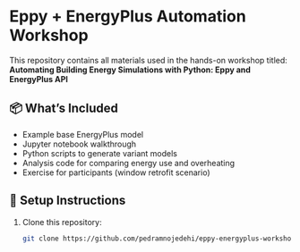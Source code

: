 # Eppy + EnergyPlus Automation Workshop

This repository contains all materials used in the hands-on workshop titled:  
**Automating Building Energy Simulations with Python: Eppy and EnergyPlus API**

## 📦 What’s Included

- Example base EnergyPlus model
- Jupyter notebook walkthrough
- Python scripts to generate variant models
- Analysis code for comparing energy use and overheating
- Exercise for participants (window retrofit scenario)

## 🧰 Setup Instructions

1. Clone this repository:
   ```bash
   git clone https://github.com/pedramnojedehi/eppy-energyplus-workshop.git
